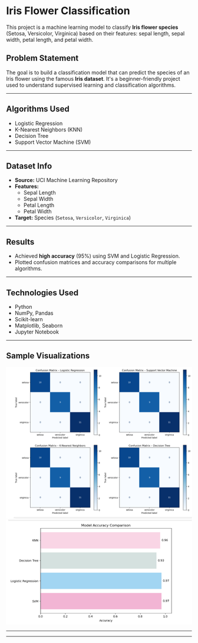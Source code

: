 #  Iris Flower Classification

This project is a machine learning model to classify **Iris flower species** (Setosa, Versicolor, Virginica) based on their features: sepal length, sepal width, petal length, and petal width.

##  Problem Statement

The goal is to build a classification model that can predict the species of an Iris flower using the famous **Iris dataset**. It's a beginner-friendly project used to understand supervised learning and classification algorithms.

---

##  Algorithms Used

- Logistic Regression
- K-Nearest Neighbors (KNN)
- Decision Tree
- Support Vector Machine (SVM)

---

##  Dataset Info

- **Source:** UCI Machine Learning Repository
- **Features:**
  - Sepal Length
  - Sepal Width
  - Petal Length
  - Petal Width
- **Target:** Species (`Setosa`, `Versicolor`, `Virginica`)

---

##  Results

- Achieved **high accuracy**  (95%) using SVM and Logistic Regression.
- Plotted confusion matrices and accuracy comparisons for multiple algorithms.

---

## Technologies Used

- Python
- NumPy, Pandas
- Scikit-learn
- Matplotlib, Seaborn
- Jupyter Notebook

---

##  Sample Visualizations

![Confusion Matrix](./images/confusion_matrix.png)
![Accuracy Plot](images/Accuracy_matrix.png)

---


---

